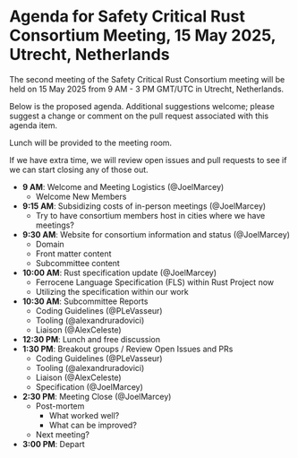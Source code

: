 # Agenda for Safety Critical Rust Consortium Meeting, 15 May 2025, Utrecht, Netherlands

The second meeting of the Safety Critical Rust Consortium meeting will be held on 15 May 2025 from 9 AM - 3 PM GMT/UTC in Utrecht, Netherlands. 

Below is the proposed agenda. Additional suggestions welcome; please suggest a change or comment on the pull request associated with this agenda item.

Lunch will be provided to the meeting room.

If we have extra time, we will review open issues and pull requests to see if we can start closing any of those out.

- **9 AM**: Welcome and Meeting Logistics (@JoelMarcey)
  - Welcome New Members
- **9:15 AM**: Subsidizing costs of in-person meetings (@JoelMarcey)
  - Try to have consortium members host in cities where we have meetings?
- **9:30 AM**: Website for consortium information and status (@JoelMarcey)
  - Domain
  - Front matter content
  - Subcommittee content
- **10:00 AM**: Rust specification update (@JoelMarcey)
  - Ferrocene Language Specification (FLS) within Rust Project now
  - Utilizing the specification within our work
- **10:30 AM**: Subcommittee Reports
  - Coding Guidelines (@PLeVasseur)
  - Tooling (@alexandruradovici)
  - Liaison (@AlexCeleste)
- **12:30 PM**: Lunch and free discussion
- **1:30 PM**: Breakout groups / Review Open Issues and PRs
  - Coding Guidelines (@PLeVasseur)
  - Tooling (@alexandruradovici)
  - Liaison (@AlexCeleste)
  - Specification (@JoelMarcey)
- **2:30 PM**: Meeting Close (@JoelMarcey)
  - Post-mortem
    - What worked well?
    - What can be improved?
  - Next meeting?
- **3:00 PM**: Depart